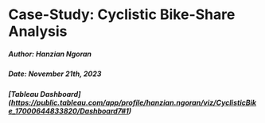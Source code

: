 # Case-Study: Cyclistic Bike-Share Analysis

##### Author: Hanzian Ngoran

##### Date: November 21th, 2023

##### [Tableau Dashboard] (https://public.tableau.com/app/profile/hanzian.ngoran/viz/CyclisticBike_17000644833820/Dashboard7#1)






